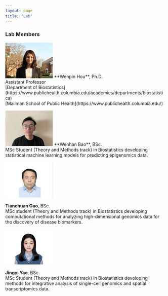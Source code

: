 ```yaml
---
layout: page
title: "Lab"
---
```



### Lab Members

<img src="../images/wenpin.png" alt="images" width="150">  
**Wenpin Hou**, Ph.D. <br/>
Assistant Professor <br/>
[Department of Biostatistics](https://www.publichealth.columbia.edu/academics/departments/biostatistics) <br/>
[Mailman School of Public Health](https://www.publichealth.columbia.edu/) <br/>

> 
  
<img src="../images/Wenhan_Bao.png" alt="images" width="150">  
**Wenhan Bao**, BSc. <br/>
MSc Student (Theory and Methods track) in Biostatistics developing statistical machine learning models for predicting epigenomics data.<br/>

> 

<img src="../images/Tianchuan_Gao.png" alt="images" width="150">  
  
**Tianchuan Gao**, BSc. <br/>
MSc student (Theory and Methods track) in Biostatistics developing computational methods for analyzing high-dimensional genomics data for the discovery of disease biomarkers. <br/>

> 
  
<img src="../images/Jingyi_Yao.png" alt="images" width="150">
  
**Jingyi Yao**,  BSc. <br/>
MSc Student (Theory and Methods track) in Biostatistics developing methods for integrative analysis of single-cell genomics and spatial transcriptomics data.  <br/>

> 